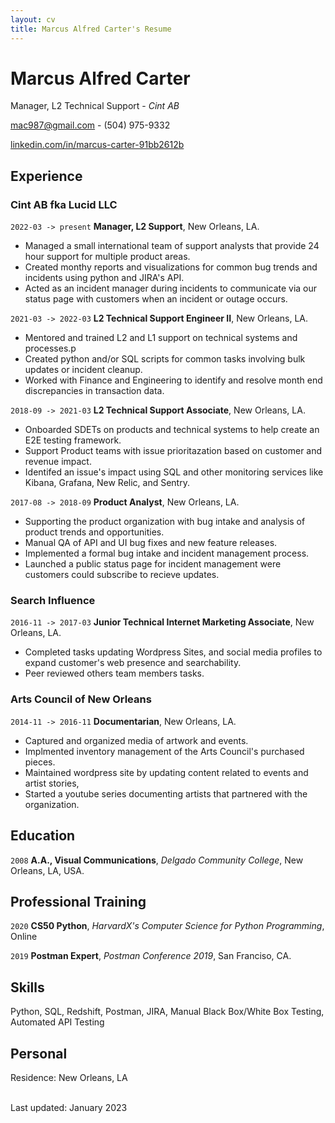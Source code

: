 ```yaml
---
layout: cv
title: Marcus Alfred Carter's Resume
---
```

# Marcus Alfred Carter
Manager, L2 Technical Support - *Cint AB*

<a href="mac987@gmail.com">mac987@gmail.com</a> - (504) 975-9332

<div id="webaddress">
  <a href="https://www.linkedin.com/in/marcus-carter-91bb2612b/"><i class="fab fa-linkedin-in"></i> linkedin.com/in/marcus-carter-91bb2612b</a>
</div>

## Experience

### __Cint AB__ fka Lucid LLC
 

`2022-03 -> present`
**Manager, L2 Support**, New Orleans, LA.<br/>
- Managed a small international team of support analysts that provide 24 hour support for multiple product areas. 
- Created monthy reports and visualizations for common bug trends and incidents using python and JIRA's API. 
- Acted as an incident manager during incidents to communicate via our status page with customers when an incident or outage occurs. 

`2021-03 -> 2022-03`
**L2 Technical Support Engineer II**, New Orleans, LA.<br/> 
- Mentored and trained L2 and L1 support on technical systems and processes.p
- Created python and/or SQL scripts for common tasks involving bulk updates or incident cleanup.
- Worked with Finance and Engineering to identify and resolve month end discrepancies in transaction data. 


`2018-09 -> 2021-03`
**L2 Technical Support Associate**, New Orleans, LA.<br/>
- Onboarded SDETs on products and technical systems to help create an E2E testing framework. 
- Support Product teams with issue prioritazation based on customer and revenue impact. 
- Identifed an issue's impact using SQL and other monitoring services like Kibana, Grafana, New Relic, and Sentry. 

`2017-08 -> 2018-09`
**Product Analyst**, New Orleans, LA.<br/>
- Supporting the product organization with bug intake and analysis of product trends and opportunities. 
- Manual QA of API and UI bug fixes and new feature releases. 
- Implemented a formal bug intake and incident management process.
- Launched a public status page for incident management were customers could subscribe to recieve updates. 

### __Search Influence__

`2016-11 -> 2017-03`
**Junior Technical Internet Marketing Associate**, New Orleans, LA.<br/> 
- Completed tasks updating Wordpress Sites, and social media profiles to expand customer's web presence and searchability.
- Peer reviewed others team members tasks.

### __Arts Council of New Orleans__

`2014-11 -> 2016-11`
**Documentarian**, New Orleans, LA.<br/> 
- Captured and organized media of artwork and events.
- Implmented inventory management of the Arts Council's purchased pieces.
- Maintained wordpress site by updating content related to events and artist stories, 
- Started a youtube series documenting artists that partnered with the organization.

## Education

`2008`
**A.A., Visual Communications**, *Delgado Community College*, New Orleans, LA, USA.

## Professional Training

`2020`
**CS50 Python**, *HarvardX's Computer Science for Python Programming*, Online<br/>


`2019`
**Postman Expert**, *Postman Conference 2019*, San Franciso, CA.<br/>

## Skills 

Python, SQL, Redshift, Postman, JIRA, Manual Black Box/White Box Testing, Automated API Testing 


## Personal

Residence: New Orleans, LA

<!-- 
Family: Married, two children
-->

<br/>Last updated: January 2023 <br/><br/>